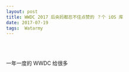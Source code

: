 ```yaml
---
layout: post
title: WWDC 2017 后央妈都忍不住点赞的 ？个 iOS 库
date: 2017-07-19 
tags:  Watarmy   
---
```


<br><br>

一年一度的 WWDC 给很多

